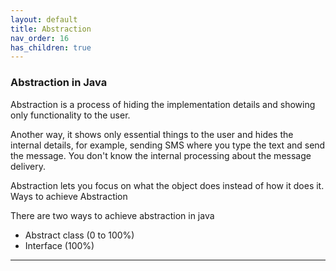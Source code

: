 ```yaml
---
layout: default
title: Abstraction
nav_order: 16
has_children: true
---
```

### Abstraction in Java

Abstraction is a process of hiding the implementation details and showing only functionality to the user.

Another way, it shows only essential things to the user and hides the internal details, for example, sending SMS where you type the text and send the message. You don't know the internal processing about the message delivery.

Abstraction lets you focus on what the object does instead of how it does it.
Ways to achieve Abstraction

There are two ways to achieve abstraction in java

   - Abstract class (0 to 100%)
   - Interface (100%)
   
   
-------